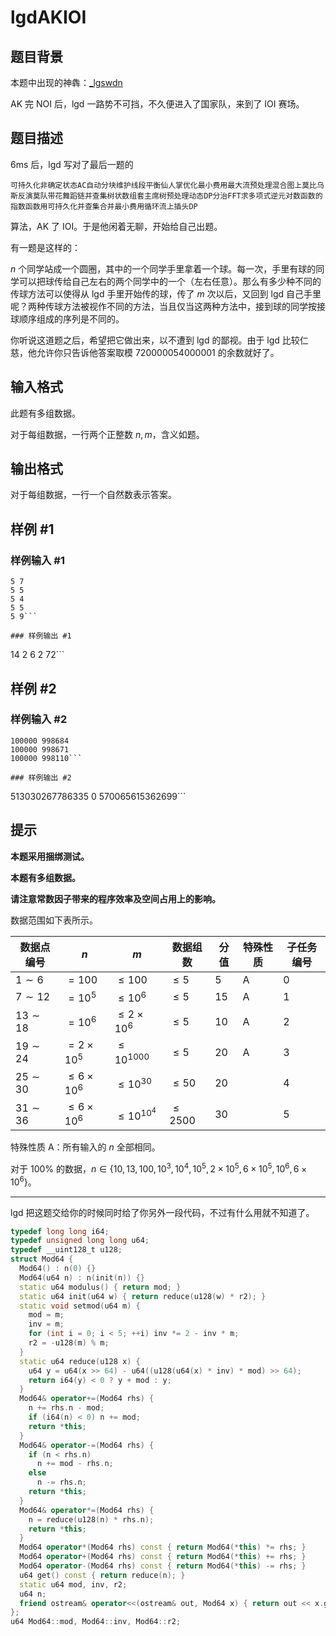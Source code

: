 # lgdAKIOI

## 题目背景

本题中出现的神犇：[_lgswdn](https://www.luogu.com.cn/user/180652)

AK 完 NOI 后，lgd 一路势不可挡，不久便进入了国家队，来到了 IOI 赛场。

## 题目描述

6ms 后，lgd 写对了最后一题的

```plain
可持久化非确定状态AC自动分块维护线段平衡仙人掌优化最小费用最大流预处理混合图上莫比乌斯反演莫队带花舞蹈链并查集树状数组套主席树预处理动态DP分治FFT求多项式逆元对数函数的指数函数用可持久化并查集合并最小费用循环流上插头DP
```
算法，AK 了 IOI。于是他闲着无聊，开始给自己出题。

有一题是这样的：

$n$ 个同学站成一个圆圈，其中的一个同学手里拿着一个球。每一次，手里有球的同学可以把球传给自己左右的两个同学中的一个（左右任意）。那么有多少种不同的传球方法可以使得从 lgd 手里开始传的球，传了 $m$ 次以后，又回到 lgd 自己手里呢？两种传球方法被视作不同的方法，当且仅当这两种方法中，接到球的同学按接球顺序组成的序列是不同的。

你听说这道题之后，希望把它做出来，以不遭到 lgd 的鄙视。由于 lgd 比较仁慈，他允许你只告诉他答案取模 $720000054000001$ 的余数就好了。

## 输入格式

此题有多组数据。

对于每组数据，一行两个正整数 $n,m$，含义如题。

## 输出格式

对于每组数据，一行一个自然数表示答案。

## 样例 #1

### 样例输入 #1
```
5 7
5 5
5 4
5 5
5 9```

### 样例输出 #1

```
14
2
6
2
72```

## 样例 #2

### 样例输入 #2
```
100000 998684
100000 998671
100000 998110```

### 样例输出 #2

```
513030267786335
0
570065615362699```

## 提示

**本题采用捆绑测试。**

**本题有多组数据。**

**请注意常数因子带来的程序效率及空间占用上的影响。**

数据范围如下表所示。

|数据点编号|$n$|$m$|数据组数|分值|特殊性质|子任务编号|
|----|----|----|----|----|----|----|
|$1\sim6$|$=100$|$\le100$|$\le5$|$5$|A|0|
|$7\sim12$|$=10^5$|$\le10^6$|$\le5$|$15$|A|1|
|$13\sim18$|$=10^6$|$\le2\times10^6$|$\le5$|$10$|A|2|
|$19\sim24$|$=2\times10^5$|$\le10^{1000}$|$\le5$|$20$|A|3|
|$25\sim30$|$\le6\times10^6$|$\le10^{30}$|$\le50$|$20$||4|
|$31\sim36$|$\le6\times10^6$|$\le10^{10^4}$|$\le2500$|$30$||5|

特殊性质 A：所有输入的 $n$ 全部相同。

对于 $100\%$ 的数据，$n\in\{10,13,100,10^3,10^4,10^5,2\times10^5,6\times10^5,10^6,6\times10^6\}$。

---

lgd 把这题交给你的时候同时给了你另外一段代码，不过有什么用就不知道了。

```cpp
typedef long long i64;
typedef unsigned long long u64;
typedef __uint128_t u128;
struct Mod64 {
  Mod64() : n(0) {}
  Mod64(u64 n) : n(init(n)) {}
  static u64 modulus() { return mod; }
  static u64 init(u64 w) { return reduce(u128(w) * r2); }
  static void setmod(u64 m) {
    mod = m;
    inv = m;
    for (int i = 0; i < 5; ++i) inv *= 2 - inv * m;
    r2 = -u128(m) % m;
  }
  static u64 reduce(u128 x) {
    u64 y = u64(x >> 64) - u64((u128(u64(x) * inv) * mod) >> 64);
    return i64(y) < 0 ? y + mod : y;
  }
  Mod64& operator+=(Mod64 rhs) {
    n += rhs.n - mod;
    if (i64(n) < 0) n += mod;
    return *this;
  }
  Mod64& operator-=(Mod64 rhs) {
    if (n < rhs.n)
      n += mod - rhs.n;
    else
      n -= rhs.n;
    return *this;
  }
  Mod64& operator*=(Mod64 rhs) {
    n = reduce(u128(n) * rhs.n);
    return *this;
  }
  Mod64 operator*(Mod64 rhs) const { return Mod64(*this) *= rhs; }
  Mod64 operator+(Mod64 rhs) const { return Mod64(*this) += rhs; }
  Mod64 operator-(Mod64 rhs) const { return Mod64(*this) -= rhs; }
  u64 get() const { return reduce(n); }
  static u64 mod, inv, r2;
  u64 n;
  friend ostream& operator<<(ostream& out, Mod64 x) { return out << x.get(); }
};
u64 Mod64::mod, Mod64::inv, Mod64::r2;
```
